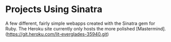 # Projects Using Sinatra

A few different, fairly simple webapps created with the Sinatra gem for Ruby. The Heroku site currently only hosts the more polished [Mastermind].(https://git.heroku.com/lit-everglades-35940.git)
